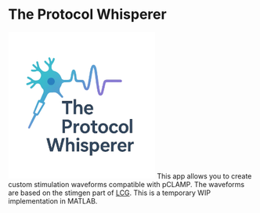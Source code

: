 # The Protocol Whisperer

<img src="assets/logo.png" alt="logo" width="300"/>
This app allows you to create custom stimulation waveforms compatible with pCLAMP. The waveforms are based on the stimgen part of <a href="https://github.com/danielelinaro/LCG" target="_blank">LCG</a>.
This is a temporary WIP implementation in MATLAB.
